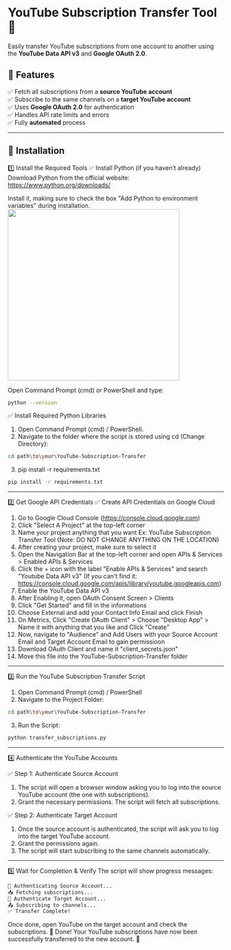 # **YouTube Subscription Transfer Tool** 🚀  
Easily transfer YouTube subscriptions from one account to another using the **YouTube Data API v3** and **Google OAuth 2.0**.  

## **📌 Features**  
✅ Fetch all subscriptions from a **source YouTube account**  
✅ Subscribe to the same channels on a **target YouTube account**  
✅ Uses **Google OAuth 2.0** for authentication  
✅ Handles API rate limits and errors  
✅ Fully **automated** process  

---


## **📌 Installation**  


1️⃣ Install the Required Tools
✅ Install Python (if you haven’t already)
Download Python from the official website: https://www.python.org/downloads/

Install it, making sure to check the box "Add Python to environment variables" during installation.
<img src="https://github.com/user-attachments/assets/a0c2d411-55ad-4dff-953c-9c0388fb2e28" width="400">

Open Command Prompt (cmd) or PowerShell and type:
```sh
python --version
```

✅ Install Required Python Libraries
1. Open Command Prompt (cmd) / PowerShell.
2. Navigate to the folder where the script is stored using cd (Change Directory):
```sh
cd path\to\your\YouTube-Subscription-Transfer
```

3. pip install -r requirements.txt
```sh
pip install -r requirements.txt
```

---

2️⃣ Get Google API Credentials
✅ Create API Credentials on Google Cloud
1. Go to Google Cloud Console (https://console.cloud.google.com)
2. Click "Select A Project" at the top-left corner
3. Name your project anything that you want Ex: YouTube Subscription Transfer Tool (Note: DO NOT CHANGE ANYTHING ON THE LOCATION)
4. After creating your project, make sure to select it
5. Open the Navigation Bar at the top-left corner and open APIs & Services > Enabled APIs & Services
6. Click the + icon with the label "Enable APIs & Services" and search "Youtube Data API v3" (If you can't find it: https://console.cloud.google.com/apis/library/youtube.googleapis.com)
7. Enable the YouTube Data API v3
8. After Enabling it, open OAuth Consent Screen > Clients
9. Click "Get Started" and fill in the informations
10. Choose External and add your Contact Info Email and click Finish
11. On Metrics, Click "Create OAuth Client" > Choose "Desktop App" > Name it with anything that you like and Click "Create"
12. Now, navigate to "Audience" and Add Users with your Source Account Email and Target Account Email to gain permissioon
13. Download OAuth Client and name it "client_secrets.json" 
14. Move this file into the YouTube-Subscription-Transfer folder

---

3️⃣ Run the YouTube Subscription Transfer Script
1. Open Command Prompt (cmd) / PowerShell
2. Navigate to the Project Folder:
```sh
cd path\to\your\YouTube-Subscription-Transfer
```
3. Run the Script:
```sh
python transfer_subscriptions.py
```

---


4️⃣ Authenticate the YouTube Accounts

✅ Step 1: Authenticate Source Account
1. The script will open a browser window asking you to log into the source YouTube account (the one with subscriptions).
2. Grant the necessary permissions.
The script will fetch all subscriptions.

✅ Step 2: Authenticate Target Account
1. Once the source account is authenticated, the script will ask you to log into the target YouTube account.
2. Grant the permissions again.
3. The script will start subscribing to the same channels automatically.


---


5️⃣ Wait for Completion & Verify
The script will show progress messages:
```sh
🔵 Authenticating Source Account...
📥 Fetching subscriptions...
🔴 Authenticate Target Account...
📤 Subscribing to channels...
✅ Transfer Complete!
```
Once done, open YouTube on the target account and check the subscriptions.
🎯 Done! Your YouTube subscriptions have now been successfully transferred to the new account. 🎉
